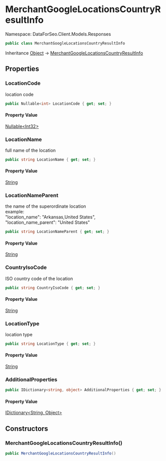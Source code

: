 # MerchantGoogleLocationsCountryResultInfo

Namespace: DataForSeo.Client.Models.Responses

```csharp
public class MerchantGoogleLocationsCountryResultInfo
```

Inheritance [Object](https://docs.microsoft.com/en-us/dotnet/api/system.object) → [MerchantGoogleLocationsCountryResultInfo](./dataforseo.client.models.responses.merchantgooglelocationscountryresultinfo.md)

## Properties

### **LocationCode**

location code

```csharp
public Nullable<int> LocationCode { get; set; }
```

#### Property Value

[Nullable&lt;Int32&gt;](https://docs.microsoft.com/en-us/dotnet/api/system.nullable-1)<br>

### **LocationName**

full name of the location

```csharp
public string LocationName { get; set; }
```

#### Property Value

[String](https://docs.microsoft.com/en-us/dotnet/api/system.string)<br>

### **LocationNameParent**

the name of the superordinate location
 <br>example:
 <br>"location_name": "Arkansas,United States",
 <br>"location_name_parent": "United States"

```csharp
public string LocationNameParent { get; set; }
```

#### Property Value

[String](https://docs.microsoft.com/en-us/dotnet/api/system.string)<br>

### **CountryIsoCode**

ISO country code of the location

```csharp
public string CountryIsoCode { get; set; }
```

#### Property Value

[String](https://docs.microsoft.com/en-us/dotnet/api/system.string)<br>

### **LocationType**

location type

```csharp
public string LocationType { get; set; }
```

#### Property Value

[String](https://docs.microsoft.com/en-us/dotnet/api/system.string)<br>

### **AdditionalProperties**

```csharp
public IDictionary<string, object> AdditionalProperties { get; set; }
```

#### Property Value

[IDictionary&lt;String, Object&gt;](https://docs.microsoft.com/en-us/dotnet/api/system.collections.generic.idictionary-2)<br>

## Constructors

### **MerchantGoogleLocationsCountryResultInfo()**

```csharp
public MerchantGoogleLocationsCountryResultInfo()
```
